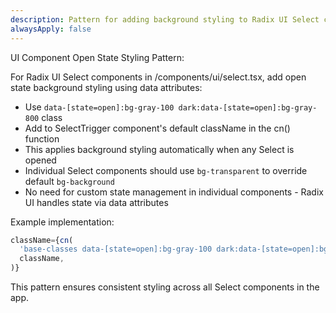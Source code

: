 ```yaml
---
description: Pattern for adding background styling to Radix UI Select components when open
alwaysApply: false
---
```


UI Component Open State Styling Pattern:

For Radix UI Select components in /components/ui/select.tsx, add open state background styling using data attributes:

- Use `data-[state=open]:bg-gray-100 dark:data-[state=open]:bg-gray-800` class
- Add to SelectTrigger component's default className in the cn() function
- This applies background styling automatically when any Select is opened
- Individual Select components should use `bg-transparent` to override default `bg-background`
- No need for custom state management in individual components - Radix UI handles state via data attributes

Example implementation:

```typescript
className={cn(
  'base-classes data-[state=open]:bg-gray-100 dark:data-[state=open]:bg-gray-800',
  className,
)}
```

This pattern ensures consistent styling across all Select components in the app.
